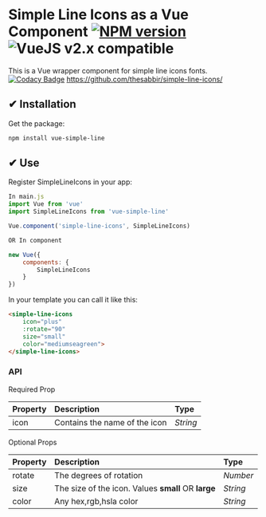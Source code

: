 # Simple Line Icons as a Vue Component [![NPM version](https://img.shields.io/npm/v/vue-form-generator.svg)](https://www.npmjs.com/package/vue-form-generator) ![VueJS v2.x compatible](https://img.shields.io/badge/vue%202.x-compatible-green.svg)

This is a Vue wrapper component for simple line icons fonts. [![Codacy Badge](https://api.codacy.com/project/badge/Grade/d20a7f2f330049e582f6c58a63133012)](https://www.codacy.com/app/nkoik/simplelineicons?utm_source=github.com&amp;utm_medium=referral&amp;utm_content=nkoik/simplelineicons&amp;utm_campaign=Badge_Grade)
https://github.com/thesabbir/simple-line-icons/


## ✔ Installation

Get the package:
```bash
npm install vue-simple-line
```

## ✔ Use

Register SimpleLineIcons in your app:
```js
In main.js
import Vue from 'vue'
import SimpleLineIcons from 'vue-simple-line'

Vue.component('simple-line-icons', SimpleLineIcons)

OR In component

new Vue({
    components: {
        SimpleLineIcons
    }
})
```

In your template you can call it like this:

```html
<simple-line-icons
	icon="plus"
	:rotate="90"
	size="small"
	color="mediumseagreen">
</simple-line-icons>
```
### API

Required Prop

| Property | Description | Type
|:--|:--|:--|
| icon | Contains the name of the icon | <i>String</i> |

Optional Props

| Property | Description | Type
|:--|:--|:--|
| rotate | The degrees of rotation | <i>Number</i> |
| size | The size of the icon. Values <b>small</b> OR <b>large</b> | <i>String</i> |
| color | Any hex,rgb,hsla color | <i>String</i> |

